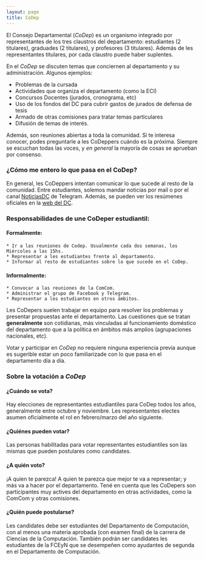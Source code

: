 ```yaml
---
layout: page
title: CoDep
---
```


El Consejo Departamental (*CoDep*) es un organismo integrado por representantes de los tres claustros del departamento: estudiantes (2 titulares), graduades (2 titulares), y profesores (3 titulares). Además de les representantes titulares, por cada claustro puede haber suplentes.

En el *CoDep* se discuten temas que conciernen al departamento y su administración. Algunos ejemplos:
   * Problemas de la cursada
   * Actividades que organiza el departamento (como la ECI)
   * Concursos Docentes (jurados, cronograma, etc)
   * Uso de los fondos del DC para cubrir gastos de jurados de defensa de tesis
   * Armado de otras comisiones para tratar temas particulares
   * Difusión de temas de interés.

Además, son reuniones abiertas a toda la comunidad.
Si te interesa conocer, podes preguntarle a les CoDeppers cuándo es la próxima.
Siempre se escuchan todas las voces, y *en general* la mayoría de cosas se aprueban por consenso.

### ¿Cómo me entero lo que pasa en el CoDep?

En general, les CoDeppers intentan comunicar lo que sucede al resto de la comunidad.
Entre estudiantes, solemos mandar noticias por mail
o por el canal [NoticiasDC](https://t.me/NoticiasDC) de Telegram.
Además, se pueden ver los resúmenes oficiales en la [web del DC](https://www.dc.uba.ar/minutas-del-codep/).

### Responsabilidades de une CoDeper estudiantil:

#### Formalmente:

    * Ir a las reuniones de Codep. Usualmente cada dos semanas, los Miércoles a las 15hs.
    * Representar a les estudiantes frente al departamento.
    * Informar al resto de estudiantes sobre lo que sucede en el CoDep.

#### Informalmente:

    * Convocar a las reuniones de la ComCom.
    * Administrar el grupo de Facebook y Telegram.
    * Representar a les estudiantes en otros ámbitos.

Les CoDepers suelen trabajar en equipo para resolver los problemas y presentar propuestas ante el departamento. Las cuestiones que se tratan **generalmente** son cotidianas, más vinculadas al funcionamiento doméstico del departamento que a la política en ámbitos más amplios (agrupaciones nacionales, etc).

Votar y participar en *CoDep* no requiere ninguna experiencia previa aunque es sugerible estar un poco familiarizade con lo que pasa en el departamento día a día.

### Sobre la votación a *CoDep*

#### ¿Cuándo se vota?

Hay elecciones de representantes estudiantiles para CoDep todos los años, generalmente entre octubre y noviembre.
Les representantes electes asumen oficialmente el rol en febrero/marzo del año siguiente.

#### ¿Quiénes pueden votar?

Las personas habilitadas para votar representantes estudiantiles son las mismas que pueden postulares como candidates.

#### ¿A quién voto?

¡A quien te parezca! A quien te parezca que mejor te va a representar; y más va a hacer por el departamento.
Tené en cuenta que les CoDepers son participantes muy actives del departamento en otras actividades, como la ComCom y otras comisiones.

#### ¿Quién puede postularse?

Les candidates debe ser estudiantes del Departamento de Computación, con al menos una materia aprobada (con examen final) de la carrera de Ciencias de la Computación. También podrán ser candidates les estudiantes de la FCEyN que se desempeñen como ayudantes de segunda en el Departamento de Computación.

